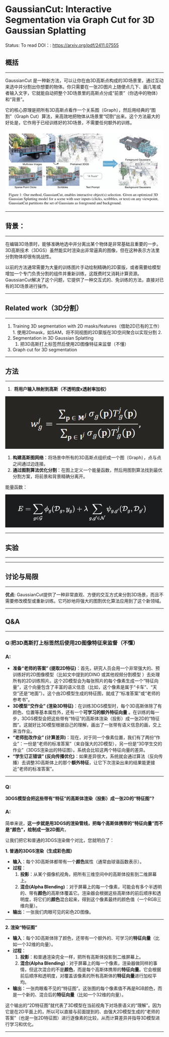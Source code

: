 # GaussianCut: Interactive Segmentation via Graph Cut for 3D Gaussian Splatting

Status: To read
DOI：: https://arxiv.org/pdf/2411.07555

## 概括

---

GaussianCut 是一种新方法，可以让你在由3D高斯点构成的3D场景里，通过互动来选中并分割出你想要的物体。你只需要在一张2D图片上随便点几下、画几笔或者输入文字，它就能自动把整个3D场景里的高斯点分成“前景”（你选中的物体）和“背景”。

它的核心原理是把所有3D高斯点看作一个关系图（Graph），然后用经典的“图割”（Graph Cut）算法，来高效地把物体从场景里“切割”出来。这个方法最大的好处是，它作用于已经训练好的3D场景，不需要任何额外的训练。

![image.png](GaussianCut%20Interactive%20Segmentation%20via%20Graph%20Cut%2023998aeef83680e1bdd1de5db66b4764/image.png)

---

## 背景：

---

在编辑3D场景时，能够准确地选中并分离出某个物体是非常基础且重要的一步。3D高斯技术（3DGS）虽然能实时渲染出非常逼真的图像，但在这种表示方法里分割物体却很有挑战性。

以前的方法通常需要为大量的训练图片手动绘制精确的2D蒙版，或者需要给模型增加一个专门负责分割的组件并重新训练，这既费时又消耗计算资源。GaussianCut解决了这个问题，它提供了一种交互式的、免训练的方法，直接对已有的3D场景进行操作。

---

## Related work（3D分割）

---

1.   Training 3D segmentation with 2D masks/features（借助2D已有的工作）
    1. 使用2Dmask，如SAM，将不同视图的2D蒙版在3D空间聚合以实现分割
    2. 
2. Segmentation in 3D Gaussian Splatting
    1. 把3D高斯打上标签然后使用2D图像特征来监督（不懂）
3.  Graph cut for 3D segmentation

---

## 方法

---

1.  **将用户输入映射到高斯（不透明度x透射率加权）**

![image.png](GaussianCut%20Interactive%20Segmentation%20via%20Graph%20Cut%2023998aeef83680e1bdd1de5db66b4764/image%201.png)

1. **构建高斯图网络**：将场景中所有的3D高斯点组织成一个图（Graph），点与点之间通过边连接。
2. **通过图割算法优化分割**：在图上定义一个能量函数，然后用图割算法找到最优分割方案，将前景和背景精确分离开。

能量函数：

![image.png](GaussianCut%20Interactive%20Segmentation%20via%20Graph%20Cut%2023998aeef83680e1bdd1de5db66b4764/image%202.png)

---

## 实验

---

---

## 讨论与局限

---

**优点:** GaussianCut提供了一种非常直观、方便的交互方式来分割3D场景，而且不需要修改模型或重新训练。它巧妙地将强大的图割优化算法应用到了这个新领域。

---

## Q&A

---

### Q:把3D高斯打上标签然后使用2D图像特征来监督（不懂）

### A:

- **准备“老师的答案” (提取2D特征)**：首先，研究人员会用一个非常强大的、预训练好的2D图像模型（比如文中提到的DINO 或其他视频分割模型 ）去处理所有的2D训练照片。这个2D模型会为每张照片的每个像素生成一个“特征向量”，这个向量包含了丰富的语义信息（比如，这个像素是属于“卡车”、“天空”还是“地面”）。这个由2D模型生成的特征图，就成了“标准答案”或“老师的参考书”。
- **3D模型“交作业” (渲染3D特征)**：在训练3DGS模型时，每个3D高斯体除了有颜色、位置等基本属性外，还有一个**可学习的额外特征向量** 。在训练的每一步，3DGS模型会把这些带有“特征”的高斯体渲染（投影）成一张2D的“特征图”。这就好比3D模型根据自己的理解，画出了一张带有语义信息的画，交上来当作业。
- **“老师批改作业” (计算差异)**：现在，对于同一个像素位置，我们有了两份“作业”：一份是“老师的标准答案”（来自强大的2D模型），另一份是“3D学生交的作业”（3DGS渲染出的特征图）。系统会比较这两个特征向量的差异。
- **“学生订正错误” (反向传播优化)**：如果差异很大，系统就会通过算法（反向传播）去调整3D高斯体上的那个**额外特征**，让它下次渲染出来的结果能更接近“老师的标准答案”。

---

### Q:

**3DGS模型会把这些带有“特征”的高斯体渲染（投影）成一张2D的“特征图”?**

### A:

简单来说，**这一步就是用3DGS的渲染管线，把每个高斯体携带的“特征向量”而不是“颜色”，绘制成一张2D图片**。

让我们把它和普通的3DGS渲染做个对比，您就明白了：

**1. 普通的3DGS渲染（生成彩色图）**

- **输入**：每个3D高斯体都带有一个**颜色**属性（通常由球谐函数表示）。
- **过程**：
    1. **投影**：从某个摄像机视角，把所有三维空间中的高斯体投影到二维屏幕上。
    2. **混合(Alpha Blending)**：对于屏幕上的每一个像素，可能会有多个半透明的、带有**颜色**的高斯体覆盖它。渲染器会根据这些高斯体的前后顺序和透明度，将它们的**颜色**混合起来，得到这个像素最终的颜色值（一个RGB三维向量）。
- **输出**：一张我们肉眼可见的彩色2D图像。

---

**2. 渲染“特征图”**

- **输入**：每个3D高斯体除了颜色，还带有一个额外的、可学习的**特征向量**（比如一个32维的向量）。
- **过程**：
    1. **投影**：和普通渲染完全一样，把所有高斯体投影到二维屏幕上。
    2. **混合(Alpha Blending)**：对于屏幕上的每一个像素，渲染器做同样的事情，但这次混合的不是**颜色**，而是每个高斯体携带的**特征向量**。它会根据前后顺序和透明度，对覆盖该像素的所有高斯体的**特征向量**进行加权平均。
- **输出**：一张肉眼看不见的“特征图”。这张图的每个像素值不再是RGB颜色，而是一个新的、混合后的**特征向量**（比如一个32维的向量）。

这个输出的“2D特征图”就代表了3D模型在当前视角下对场景语义的“理解”。因为它是在2D平面上的，所以可以直接与前面提到的、由强大2D模型生成的“老师的答案”（也是一张2D特征图）进行逐像素的比较，从而计算差异并指导3D模型进行学习和优化。

---
